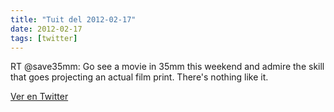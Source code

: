 ```yaml
---
title: "Tuit del 2012-02-17"
date: 2012-02-17
tags: [twitter]
---
```


RT @save35mm: Go see a movie in 35mm this weekend and admire the skill that goes projecting an actual film print. There's nothing like it.



[Ver en Twitter](https://twitter.com/i/web/status/170604182632534017)

